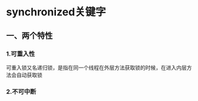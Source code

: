 # synchronized关键字

## 一、两个特性

### 1.可重入性

可重入锁又名递归锁，是指在同一个线程在外层方法获取锁的时候，在进入内层方法会自动获取锁

### 2.不可中断


